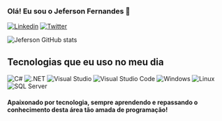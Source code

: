 
### Olá! Eu sou o Jeferson Fernandes 👋
[![Linkedin](https://img.shields.io/badge/LinkedIn-0077B5?style=for-the-badge&logo=linkedin&logoColor=white)](https://www.linkedin.com/in/jeferson-fernandes-14428814a/)
[![Twitter](https://img.shields.io/badge/Twitter-1DA1F2?style=for-the-badge&logo=twitter&logoColor=white)](https://twitter.com/jefersonldev)

![Jeferson GitHub stats](https://github-readme-stats.vercel.app/api?username=jefersonfernandess&show_icons=true&theme=tokyonight)

## Tecnologias que eu uso no meu dia

![C#](https://img.shields.io/badge/C%23-239120?style=for-the-badge&logo=c-sharp&logoColor=white) 
![.NET](https://img.shields.io/badge/.NET-5C2D91?style=for-the-badge&logo=.net&logoColor=white)
![Visual Studio](https://img.shields.io/badge/Visual_Studio-5C2D91?style=for-the-badge&logo=visual%20studio&logoColor=white)
![Visual Studio Code](https://img.shields.io/badge/Visual_Studio_Code-0078D4?style=for-the-badge&logo=visual%20studio%20code&logoColor=white)
![Windows](https://img.shields.io/badge/Windows-0078D6?style=for-the-badge&logo=windows&logoColor=white)
![Linux](https://img.shields.io/badge/Linux-FCC624?style=for-the-badge&logo=linux&logoColor=black)
![SQL Server](https://img.shields.io/badge/Microsoft%20SQL%20Server-CC2927?style=for-the-badge&logo=microsoft%20sql%20server&logoColor=white)


#### Apaixonado por tecnologia, sempre aprendendo e repassando o conhecimento desta área tão amada de programação!
